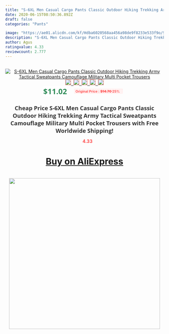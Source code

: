 ```yaml
---
title: "S-6XL Men Casual Cargo Pants Classic Outdoor Hiking Trekking Army Tactical Sweatpants Camouflage Military Multi Pocket Trousers"
date: 2020-06-15T08:50:36.892Z
draft: false
categories: "Pants"

image: "https://ae01.alicdn.com/kf/Hdba6020568aa456a98de9f8233e533f9o/S-6XL-Men-Casual-Cargo-Pants-Classic-Outdoor-Hiking-Trekking-Army-Tactical-Sweatpants-Camouflage-Military-Multi.jpg"
description: "S-6XL Men Casual Cargo Pants Classic Outdoor Hiking Trekking Army Tactical Sweatpants Camouflage Military Multi Pocket Trousers"
author: Agus
ratingvalue: 4.33
reviewcount: 2.777
---
```

<br>
<div style="text-align: center;">
<a href="https://s.click.aliexpress.com/e/_A9lQe1" target="_blank" rel="nofollow noopener noreferrer"><img alt="S-6XL Men Casual Cargo Pants Classic Outdoor Hiking Trekking Army Tactical Sweatpants Camouflage Military Multi Pocket Trousers" class="magnifier-image" src="https://ae01.alicdn.com/kf/Hdba6020568aa456a98de9f8233e533f9o/S-6XL-Men-Casual-Cargo-Pants-Classic-Outdoor-Hiking-Trekking-Army-Tactical-Sweatpants-Camouflage-Military-Multi.jpg_640x640.jpg">
<br>
<img style="border:1px solid salmon" src="https://ae01.alicdn.com/kf/Hdba6020568aa456a98de9f8233e533f9o/S-6XL-Men-Casual-Cargo-Pants-Classic-Outdoor-Hiking-Trekking-Army-Tactical-Sweatpants-Camouflage-Military-Multi.jpg_120x120.jpg">&nbsp;&nbsp;<img style="border:1px solid salmon" src="https://ae01.alicdn.com/kf/H63e45c0255d34117b7fb9fb24bc546ab4/S-6XL-Men-Casual-Cargo-Pants-Classic-Outdoor-Hiking-Trekking-Army-Tactical-Sweatpants-Camouflage-Military-Multi.jpg_120x120.jpg">&nbsp;&nbsp;<img style="border:1px solid salmon" src="https://ae01.alicdn.com/kf/H2f5f59115a764c17941d65a131af24aax/S-6XL-Men-Casual-Cargo-Pants-Classic-Outdoor-Hiking-Trekking-Army-Tactical-Sweatpants-Camouflage-Military-Multi.jpg_120x120.jpg">&nbsp;&nbsp;<img style="border:1px solid salmon" src="https://ae01.alicdn.com/kf/H6edc4918d5cc4e41ae6668a7dca2fdb3l/S-6XL-Men-Casual-Cargo-Pants-Classic-Outdoor-Hiking-Trekking-Army-Tactical-Sweatpants-Camouflage-Military-Multi.jpg_120x120.jpg">&nbsp;&nbsp;<img style="border:1px solid salmon" src="https://ae01.alicdn.com/kf/H45ab32025bd24c7d9c42401a4d7fa0a7M/S-6XL-Men-Casual-Cargo-Pants-Classic-Outdoor-Hiking-Trekking-Army-Tactical-Sweatpants-Camouflage-Military-Multi.jpg_120x120.jpg"></a></div><br0>
<div style="text-align: center;"><span style="background-color: white; border: 0px; box-sizing: border-box; color: seagreen; display: inline-block; font-family: &quot;open sans&quot; , &quot;arial&quot; , &quot;helvetica&quot; , sans-serif , &quot;heiti&quot;; font-size: 24px; font-stretch: inherit; font-weight: 700; line-height: inherit; margin: 0px 10px 0px 0px; padding: 0px; vertical-align: middle;">$11.02 </span>
<span style="background: rgb(255 , 241 , 241); border-radius: 3px; border: 0px; box-sizing: border-box; color: #ff4747; display: inline-block; font-family: inherit; font-size: 12px; font-stretch: inherit; font-style: inherit; font-variant: inherit; font-weight: 600; line-height: inherit; margin: 0px; padding: 2px 5px; transform: scale(0.9); vertical-align: middle;">Original Price : <b style="text-decoration: line-through;">$14.70 </b> 25%&nbsp;&nbsp;</span></div>
<h1 style="color: #333333; display: inline-block; font-family: &quot;open sans&quot; , &quot;arial&quot; , &quot;helvetica&quot; , sans-serif , &quot;heiti&quot;; font-size: 18px; font-stretch: inherit; font-weight: 700; text-align: center;">Cheap Price S-6XL Men Casual Cargo Pants Classic Outdoor Hiking Trekking Army Tactical Sweatpants Camouflage Military Multi Pocket Trousers with Free Worldwide Shipping!</h1>
<div style="color: #ff4747; text-align: center;">
<img src="https://4.bp.blogspot.com/-M0ZcTcb-5uY/XleCXlxnR4I/AAAAAAAAAEc/OrjgMkXV1oMQFaCRZj5HQwOCBcu3w1FegCPcBGAYYCw/s1600/star.png" style="height: 15px;">&nbsp;<b>4.33</b></div>
<div class="button_cont" align="center"><a class="buynow_a" href="https://s.click.aliexpress.com/e/_A9lQe1" target="_blank" rel="nofollow noopener noreferrer"><H1>Buy on AliExpress</H1></a></div><br>
<div class="separator" style="clear: both; text-align: center;">
<img src="https://lh3.googleusercontent.com/-pTy5HemUv9M/XlePHvY0dAI/AAAAAAAAAE4/0nX5iRUoIWY8eMW9Dpxeirr157OZliDIgCLcBGAsYHQ/s1600/badge.gif" width="480">
</div>
